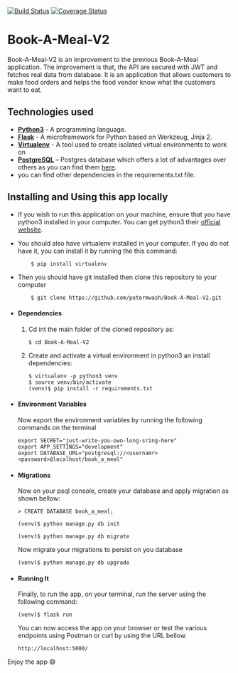 [![Build Status](https://travis-ci.com/petermwash/Book-A-Meal-V2.svg?branch=ft-api)](https://travis-ci.com/petermwash/Book-A-Meal-V2)
[![Coverage Status](https://coveralls.io/repos/github/petermwash/Book-A-Meal-V2/badge.svg?branch=ft-api)](https://coveralls.io/github/petermwash/Book-A-Meal-V2?branch=ft-api)

# Book-A-Meal-V2
Book-A-Meal-V2 is an improvement to the previous Book-A-Meal  application. The improvement is that, the API are secured with JWT and fetches real data from database. It is an application that allows customers to make food orders and helps the food vendor know what the customers want to eat.


## Technologies used
* **[Python3](https://www.python.org/downloads/)** - A programming language.
* **[Flask](flask.pocoo.org/)** - A microframework for Python based on Werkzeug, Jinja 2.
* **[Virtualenv](https://virtualenv.pypa.io/en/stable/)** - A tool used to create isolated virtual environments to work on 
* **[PostgreSQL](https://www.postgresql.org/download/)** – Postgres database which offers a lot of advantages over others as you can find them [here](https://www.postgresql.org/about/advantages/).
* you can find other dependencies in the requirements.txt file.



## Installing and Using this app locally
* If you wish to run this application on your machine, ensure that you have python3 installed in your computer. You can get python3 their [official website](https://www.python.org).
* You should also have virtualenv installed in your computer. If you do not have it, you can install it by running the this command:
    ```
        $ pip install virtualenv
    ```
* Then you should have git installed then clone this repository to your computer
    ```
        $ git clone https://github.com/petermwash/Book-A-Meal-V2.git
    ```


* #### Dependencies
    1. Cd int the main folder of the cloned repository as:
        ```
        $ cd Book-A-Meal-V2
        ```

    2. Create and activate a virtual environment in python3 an install dependencies:
        ```
        $ virtualenv -p python3 venv
        $ source venv/bin/activate
        (venv)$ pip install -r requirements.txt
        ```


* #### Environment Variables
	Now export the environment variables by running the following commands on the terminal
    ```
    export SECRET="just-write-you-own-long-sring-here"
    export APP_SETTINGS="development"
    export DATABASE_URL="postgresql://<usernamr><password>@localhost/book_a_meal"
    ```


* #### Migrations
    Now on your psql console, create your database and apply migration  as shown bellow:
    ```
    > CREATE DATABASE book_a_meal;

    (venv)$ python manage.py db init

    (venv)$ python manage.py db migrate
    ```

    Now migrate your migrations to persist on you database
    ```
    (venv)$ python manage.py db upgrade
    ```


* #### Running It
    Finally, to run the app, on your terminal, run the server using the following command:
    ```
    (venv)$ flask run
    ```
    You can now access the app on your browser or test the various endpoints using Postman or curl by using the URL bellow.
    ```
    http://localhost:5000/
    ```

Enjoy the app 😄


